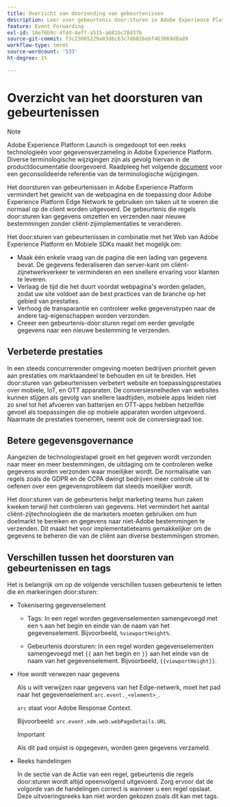 ```yaml
---
title: Overzicht van doorzending van gebeurtenissen
description: Leer over gebeurtenis door:sturen in Adobe Experience Platform, die u toestaat om het Netwerk van de Rand van het Platform te gebruiken om taken uit te voeren zonder uw markeringsimplementatie te veranderen.
feature: Event Forwarding
exl-id: 18e76b9c-4fdd-4eff-a515-a681bc78d37b
source-git-commit: f3c23665229a83d6c63c7d6026ebf463069d8ad9
workflow-type: tm+mt
source-wordcount: '533'
ht-degree: 1%

---
```


# Overzicht van het doorsturen van gebeurtenissen

>[!NOTE]
>
>Adobe Experience Platform Launch is omgedoopt tot een reeks technologieën voor gegevensverzameling in Adobe Experience Platform. Diverse terminologische wijzigingen zijn als gevolg hiervan in de productdocumentatie doorgevoerd. Raadpleeg het volgende [document](../../term-updates.md) voor een geconsolideerde referentie van de terminologische wijzigingen.

Het doorsturen van gebeurtenissen in Adobe Experience Platform vermindert het gewicht van de webpagina en de toepassing door Adobe Experience Platform Edge Network te gebruiken om taken uit te voeren die normaal op de client worden uitgevoerd. De gebeurtenis die regels door:sturen kan gegevens omzetten en verzenden naar nieuwe bestemmingen zonder cliënt-zijimplementaties te veranderen.

Het door:sturen van gebeurtenissen in combinatie met het Web van Adobe Experience Platform en Mobiele SDKs maakt het mogelijk om:

* Maak één enkele vraag van de pagina die een lading van gegevens bevat. De gegevens federaliseren dan server-kant om cliënt-zijnetwerkverkeer te verminderen en een snellere ervaring voor klanten te leveren.
* Verlaag de tijd die het duurt voordat webpagina&#39;s worden geladen, zodat uw site voldoet aan de best practices van de branche op het gebied van prestaties.
* Verhoog de transparantie en controleer welke gegevenstypen naar de andere tag-eigenschappen worden verzonden.
* Creeer een gebeurtenis-door:sturen regel om eerder gevolgde gegevens naar een nieuwe bestemming te verzenden.

## Verbeterde prestaties

In een steeds concurrerender omgeving moeten bedrijven prioriteit geven aan prestaties om marktaandeel te behouden en uit te breiden. Het door:sturen van gebeurtenissen verbetert website en toepassingsprestaties over mobiele, IoT, en OTT apparaten. De conversiesnelheden van websites kunnen stijgen als gevolg van snellere laadtijden, mobiele apps leiden niet zo snel tot het afvoeren van batterijen en OTT-apps hebben hetzelfde gevoel als toepassingen die op mobiele apparaten worden uitgevoerd. Naarmate de prestaties toenemen, neemt ook de conversiegraad toe.

## Betere gegevensgovernance

Aangezien de technologiestapel groeit en het gegeven wordt verzonden naar meer en meer bestemmingen, de uitdaging om te controleren welke gegevens worden verzonden waar moeilijker wordt. De normalisatie van regels zoals de GDPR en de CCPA dwingt bedrijven meer controle uit te oefenen over een gegevensprobleem dat steeds moeilijker wordt.

Het door:sturen van de gebeurtenis helpt marketing teams hun zaken kweken terwijl het controleren van gegevens. Het vermindert het aantal cliënt-zijtechnologieën die de marketers moeten gebruiken om hun doelmarkt te bereiken en gegevens naar niet-Adobe bestemmingen te verzenden. Dit maakt het voor implementatieteams gemakkelijker om de gegevens te beheren die van de cliënt aan diverse bestemmingen stromen.

## Verschillen tussen het doorsturen van gebeurtenissen en tags

Het is belangrijk om op de volgende verschillen tussen gebeurtenis te letten die en markeringen door:sturen:

* Tokenisering gegevenselement

   * Tags: In een regel worden gegevenselementen samengevoegd met een `%` aan het begin en einde van de naam van het gegevenselement. Bijvoorbeeld, `%viewportHeight%`.

   * Gebeurtenis doorsturen: In een regel worden gegevenselementen samengevoegd met `{{` aan het begin en `}}` aan het einde van de naam van het gegevenselement. Bijvoorbeeld, `{{viewportHeight}}`.

* Hoe wordt verwezen naar gegevens

   Als u wilt verwijzen naar gegevens van het Edge-netwerk, moet het pad naar het gegevenselement `arc.event._<element>_`.

   `arc` staat voor Adobe Response Context.

   Bijvoorbeeld: `arc.event.xdm.web.webPageDetails.URL`

   >[!IMPORTANT]
   >
   >Als dit pad onjuist is opgegeven, worden geen gegevens verzameld.


* Reeks handelingen

   In de sectie van de Actie van een regel, gebeurtenis die regels door:sturen wordt altijd opeenvolgend uitgevoerd. Zorg ervoor dat de volgorde van de handelingen correct is wanneer u een regel opslaat. Deze uitvoeringsreeks kan niet worden gekozen zoals dit kan met tags.

<!--doc Adobe Cloud Connector extension, get from Jon-->

